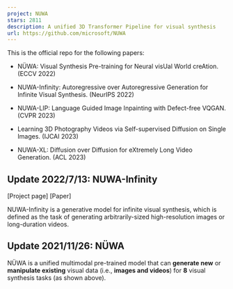 ```yaml
---
project: NUWA
stars: 2811
description: A unified 3D Transformer Pipeline for visual synthesis
url: https://github.com/microsoft/NUWA
---
```


This is the official repo for the following papers:

-   NÜWA: Visual Synthesis Pre-training for Neural visUal World creAtion. (ECCV 2022)
    
-   NUWA-Infinity: Autoregressive over Autoregressive Generation for Infinite Visual Synthesis. (NeurIPS 2022)
    
-   NUWA-LIP: Language Guided Image Inpainting with Defect-free VQGAN. (CVPR 2023)
    
-   Learning 3D Photography Videos via Self-supervised Diffusion on Single Images. (IJCAI 2023)
    
-   NUWA-XL: Diffusion over Diffusion for eXtremely Long Video Generation. (ACL 2023)
    

Update 2022/7/13: NUWA-Infinity
-------------------------------

\[Project page\] \[Paper\]

NUWA-Infinity is a generative model for infinite visual synthesis, which is defined as the task of generating arbitrarily-sized high-resolution images or long-duration videos.

Update 2021/11/26: NÜWA
-----------------------

NÜWA is a unified multimodal pre-trained model that can **generate new** or **manipulate existing** visual data (i.e., **images and videos**) for **8** visual synthesis tasks (as shown above).
